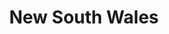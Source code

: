 ---
cc-type: state
title: "New South Wales"
hashtag: new-south-wales
capital:
  - Sydney
cities:
  - Laurieton
  - Port Macquarie
  - Sydney
country:
  - Australia
tags:
  - state
---